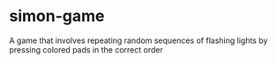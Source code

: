 # simon-game
A game that involves repeating random sequences of flashing lights by pressing colored pads in the correct order

